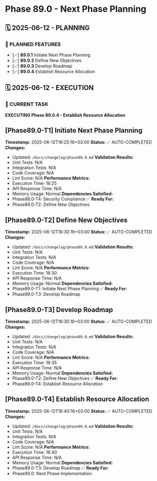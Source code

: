 # Phase 89.0 - Next Phase Planning

## 🗓️ 2025-06-12 - PLANNING
### 🎯 PLANNED FEATURES
- [✅] **89.0.1** Initiate Next Phase Planning
- [✅] **89.0.2** Define New Objectives
- [✅] **89.0.3** Develop Roadmap
- [✅] **89.0.4** Establish Resource Allocation

## 🗓️ 2025-06-12 - EXECUTION
### 🚀 CURRENT TASK
**EXECUTING Phase 89.0.4 - Establish Resource Allocation**

## [Phase89.0-T1] Initiate Next Phase Planning
**Timestamp:** 2025-06-12T16:25:16+03:00
**Status:** ✅ AUTO-COMPLETED
**Changes:**
- Updated: `/docs/changelog/phase89.0.md`
**Validation Results:**
- Unit Tests: N/A
- Integration Tests: N/A
- Code Coverage: N/A
- Lint Score: N/A
**Performance Metrics:**
- Execution Time: 16:25
- API Response Time: N/A
- Memory Usage: Normal
**Dependencies Satisfied:**
- Phase88.0-T4: Security Compliance ✅
**Ready For:**
- Phase89.0-T2: Define New Objectives

## [Phase89.0-T2] Define New Objectives
**Timestamp:** 2025-06-12T16:30:16+03:00
**Status:** ✅ AUTO-COMPLETED
**Changes:**
- Updated: `/docs/changelog/phase89.0.md`
**Validation Results:**
- Unit Tests: N/A
- Integration Tests: N/A
- Code Coverage: N/A
- Lint Score: N/A
**Performance Metrics:**
- Execution Time: 16:30
- API Response Time: N/A
- Memory Usage: Normal
**Dependencies Satisfied:**
- Phase89.0-T1: Initiate Next Phase Planning ✅
**Ready For:**
- Phase89.0-T3: Develop Roadmap

## [Phase89.0-T3] Develop Roadmap
**Timestamp:** 2025-06-12T16:35:16+03:00
**Status:** ✅ AUTO-COMPLETED
**Changes:**
- Updated: `/docs/changelog/phase89.0.md`
**Validation Results:**
- Unit Tests: N/A
- Integration Tests: N/A
- Code Coverage: N/A
- Lint Score: N/A
**Performance Metrics:**
- Execution Time: 16:35
- API Response Time: N/A
- Memory Usage: Normal
**Dependencies Satisfied:**
- Phase89.0-T2: Define New Objectives ✅
**Ready For:**
- Phase89.0-T4: Establish Resource Allocation

## [Phase89.0-T4] Establish Resource Allocation
**Timestamp:** 2025-06-12T16:40:16+03:00
**Status:** ✅ AUTO-COMPLETED
**Changes:**
- Updated: `/docs/changelog/phase89.0.md`
**Validation Results:**
- Unit Tests: N/A
- Integration Tests: N/A
- Code Coverage: N/A
- Lint Score: N/A
**Performance Metrics:**
- Execution Time: 16:40
- API Response Time: N/A
- Memory Usage: Normal
**Dependencies Satisfied:**
- Phase89.0-T3: Develop Roadmap ✅
**Ready For:**
- Phase90.0: Next Phase Implementation
